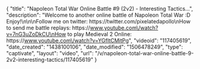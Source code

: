 {
    "title": "Napoleon Total War Online Battle #9 (2v2) - Interesting Tactics...",
    "description": "Welcome to another online battle of Napoleon Total War :D  Enjoy!\n\n\nFollow me on twitter: https:\/\/twitter.com\/pixelatedapollo\nHow to send me battle replays: https:\/\/www.youtube.com\/watch?v=7nG3uZoDkCU\nHow to play Medieval 2 Online: https:\/\/www.youtube.com\/watch?v=YGfItCMitPg",
    "videoid": "117405619",
    "date_created": "1438100106",
    "date_modified": "1506478249",
    "type": "captivate",
    "layout": "video",
    "url": "\/v\/napoleon-total-war-online-battle-9-2v2-interesting-tactics\/117405619"
}
